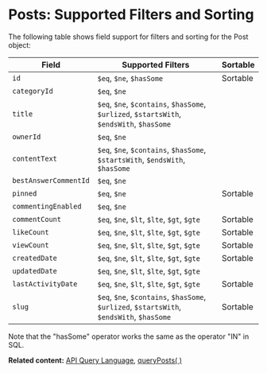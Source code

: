 # Posts: Supported Filters and Sorting

The following table shows field support for filters and sorting
for the Post object:

| Field           | Supported Filters                             | Sortable |
| --------------- | --------------------------------------------- | -------- |
| `id`            | `$eq`, `$ne`, `$hasSome`    |   Sortable       |
| `categoryId`   | `$eq`, `$ne`  |  |
| `title`   | `$eq`, `$ne`, `$contains`, `$hasSome`, `$urlized`, `$startsWith`, `$endsWith`, `$hasSome`  |          |
| `ownerId`        | `$eq`, `$ne`  |  |
| `contentText` | `$eq`, `$ne`, `$contains`, `$hasSome`, `$startsWith`, `$endsWith`, `$hasSome` |  |
| `bestAnswerCommentId` | `$eq`, `$ne`	|          |
| `pinned`   | `$eq`, `$ne` |      Sortable    |
| `commentingEnabled`        | `$eq`, `$ne`  |  |
| `commentCount` | `$eq`, `$ne`, `$lt`, `$lte`, `$gt`, `$gte` | Sortable |
| `likeCount` | `$eq`, `$ne`, `$lt`, `$lte`, `$gt`, `$gte` |     Sortable     |
| `viewCount` | `$eq`, `$ne`, `$lt`, `$lte`, `$gt`, `$gte`	|     Sortable     |
| `createdDate`   | `$eq`, `$ne`, `$lt`, `$lte`, `$gt`, `$gte`  |      Sortable    |
| `updatedDate`        | `$eq`, `$ne`, `$lt`, `$lte`, `$gt`, `$gte`  |  |
| `lastActivityDate` | `$eq`, `$ne`, `$lt`, `$lte`, `$gt`, `$gte` | Sortable |
| `slug` | `$eq`, `$ne`, `$contains`, `$hasSome`, `$urlized`, `$startsWith`, `$endsWith`, `$hasSome` |     Sortable     |

Note that the "hasSome" operator works the same as the operator "IN" in SQL.

__Related content:__
[API Query Language](https://www.wix.com/velo/reference/api-overview/api-query-language),
[queryPosts( )](https://www.wix.com/velo/reference/wix-forum-v2/posts/queryposts)
